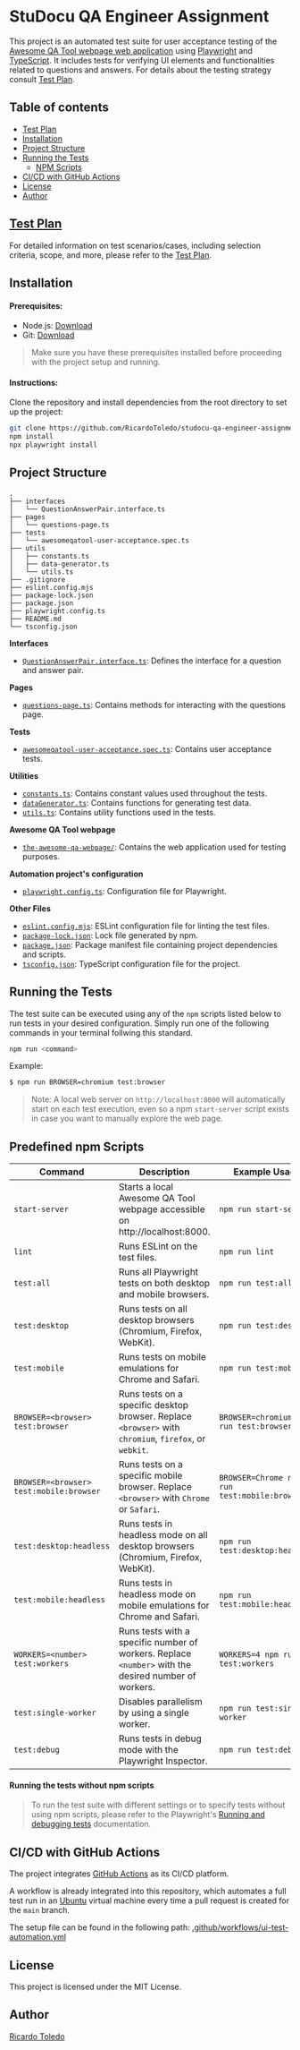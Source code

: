 # StuDocu QA Engineer Assignment

This project is an automated test suite for user acceptance testing of the [Awesome QA Tool webpage web application](https://github.com/StuDocu/qa-engineer-assignment) using [Playwright](https://playwright.dev/docs/intro) and [TypeScript](https://www.typescriptlang.org/). It includes tests for verifying UI elements and functionalities related to questions and answers. For details about the testing strategy consult [Test Plan]().

## Table of contents

- [Test Plan](#test-plan)
- [Installation](#installation)
- [Project Structure](#project-structure)
- [Running the Tests](#running-the-tests)
    - [NPM Scripts](#npm-scripts)
- [CI/CD with GitHub Actions](#ci-cd-with-github-actions)
- [License](#license)
- [Author](#author)

##  [Test Plan](test-plan.md)

For detailed information on test scenarios/cases, including selection criteria, scope, and more, please refer to the [Test Plan](test-plan.md).

## Installation
#### Prerequisites:

- Node.js: [Download](https://nodejs.org/)
- Git: [Download](https://git-scm.com/)

> Make sure you have these prerequisites installed before proceeding with the project setup and running.

#### Instructions:

Clone the repository and install dependencies from the root directory to set up the project:

```sh
git clone https://github.com/RicardoToledo/studocu-qa-engineer-assignment
npm install
npx playwright install
```

## Project Structure

```
.
├── interfaces
│   └── QuestionAnswerPair.interface.ts
├── pages
│   └── questions-page.ts
├── tests
│   └── awesomeqatool-user-acceptance.spec.ts
├── utils
│   ├── constants.ts
│   ├── data-generator.ts
│   └── utils.ts
├── .gitignore
├── eslint.config.mjs
├── package-lock.json
├── package.json
├── playwright.config.ts
├── README.md
└── tsconfig.json
```

**Interfaces**

- [`QuestionAnswerPair.interface.ts`](/qa-engineer-assignment/interfaces/QuestionAnswerPair.interface.ts): Defines the interface for a question and answer pair.

**Pages**

- [`questions-page.ts`](/qa-engineer-assignment/pages/questions-page.ts): Contains methods for interacting with the questions page.

**Tests**

- [`awesomeqatool-user-acceptance.spec.ts`](/qa-engineer-assignment/tests/awesomeqatool-user-acceptance.spec.ts): Contains user acceptance tests.

**Utilities**

- [`constants.ts`](/qa-engineer-assignment/utils/constants.ts): Contains constant values used throughout the tests.
- [`dataGenerator.ts`](/qa-engineer-assignment/utils/dataGenerator.ts): Contains functions for generating test data.
- [`utils.ts`](/qa-engineer-assignment/utils/utils.ts): Contains utility functions used in the tests.

**Awesome QA Tool webpage**

- [`the-awesome-qa-webpage/`](/qa-engineer-assignment/the-awesome-qa-webpage): Contains the web application used for testing purposes.

**Automation project's configuration**

- [`playwright.config.ts`](/qa-engineer-assignment/playwright.config.ts): Configuration file for Playwright.

**Other Files**

- [`eslint.config.mjs`](/qa-engineer-assignment/eslint.config.mjs): ESLint configuration file for linting the test files.
- [`package-lock.json`](/qa-engineer-assignment/package-lock.json): Lock file generated by npm.
- [`package.json`](/qa-engineer-assignment/package.json): Package manifest file containing project dependencies and scripts.
- [`tsconfig.json`](/qa-engineer-assignment/tsconfig.json): TypeScript configuration file for the project.

## Running the Tests

The test suite can be executed using any of the `npm` scripts listed below to run tests in your desired configuration. Simply run one of the following commands in your terminal follwing this standard.

```bash
npm run <command>
```
Example:
```bash
$ npm run BROWSER=chromium test:browser
```
> Note: A local web server on `http://localhost:8000` will automatically start on each test execution, even so a npm `start-server` script exists in case you want to manually explore the web page.

## Predefined npm Scripts
| **Command** | **Description** | **Example Usage** 
|----------------------------------------------|-----------------------------------------------------------------------------|-------------------------------------------------------------------------------|
| `start-server`                               | Starts a local Awesome QA Tool webpage accessible on http://localhost:8000. | `npm run start-server`                                                        |
| `lint`                                       | Runs ESLint on the test files.                                              | `npm run lint`                                                                |
| `test:all`                                   | Runs all Playwright tests on both desktop and mobile browsers.              | `npm run test:all`                                                            |
| `test:desktop`                               | Runs tests on all desktop browsers (Chromium, Firefox, WebKit).             | `npm run test:desktop`                                                        |
| `test:mobile`                                | Runs tests on mobile emulations for Chrome and Safari.                      | `npm run test:mobile`                                                         |
| `BROWSER=<browser> test:browser`             | Runs tests on a specific desktop browser. Replace `<browser>` with `chromium`, `firefox`, or `webkit`. | `BROWSER=chromium npm run test:browser`                                       |
| `BROWSER=<browser> test:mobile:browser`      | Runs tests on a specific mobile browser. Replace `<browser>` with `Chrome` or `Safari`. | `BROWSER=Chrome npm run test:mobile:browser`                                  |
| `test:desktop:headless`                      | Runs tests in headless mode on all desktop browsers (Chromium, Firefox, WebKit). | `npm run test:desktop:headless`                                               |
| `test:mobile:headless`                       | Runs tests in headless mode on mobile emulations for Chrome and Safari.     | `npm run test:mobile:headless`                                                |
| `WORKERS=<number> test:workers`              | Runs tests with a specific number of workers. Replace `<number>` with the desired number of workers. | `WORKERS=4 npm run test:workers`                                              |
| `test:single-worker`                         | Disables parallelism by using a single worker.                              | `npm run test:single-worker`                                                  |
| `test:debug`                                 | Runs tests in debug mode with the Playwright Inspector.                     | `npm run test:debug`                                                          |

#### Running the tests without npm scripts

> To run the test suite with different settings or to specify tests without using npm scripts, please refer to the Playwright's [Running and debugging tests](https://playwright.dev/docs/running-tests) documentation.

## CI/CD with GitHub Actions

The project integrates [GitHub Actions](https://github.com/features/actions) as its CI/CD platform.

A workflow is already integrated into this repository, which automates a full test run in an [Ubuntu](https://ubuntu.com/) virtual machine every time a pull request is created for the `main` branch.

The setup file can be found in the following path: [.github/workflows/ui-test-automation.yml](.github/workflows/ui-test-automation.yml)

## License

This project is licensed under the MIT License.

## Author

[Ricardo Toledo](https://github.com/RicardoToledo)